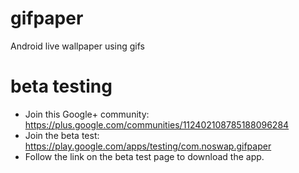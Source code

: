 # gifpaper
Android live wallpaper using gifs


# beta testing

- Join this Google+ community:  https://plus.google.com/communities/112402108785188096284
- Join the beta test:  https://play.google.com/apps/testing/com.noswap.gifpaper
- Follow the link on the beta test page to download the app.
